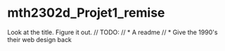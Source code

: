 mth2302d_Projet1_remise
=======================

Look at the title. Figure it out.
// TODO: 
// * A readme
// * Give the 1990's their web design back
